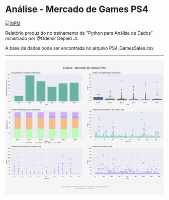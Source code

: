 # Análise - Mercado de Games PS4

[![NPM](https://img.shields.io/github/license/tvlemes/analise-mercado-games-ps4)](https://github.com/tvlemes/analise-mercado-games-ps4/blob/main/LICENSE)

Relatório produzido no treinamento de "Python para Análise de Dados" ministrado por @Odemir Depieri Jr.

A base de dados pode ser encontrada no arquivo PS4_GamesSales.csv

<hr>

![](/image/grafico.png)
